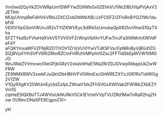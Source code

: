 Vm0wd2QyVkZOVWRpUm1SWFYwZG9WbGx0ZEhkVU1WcDBUVlpPVjAxV2JETlhh
MUpUVmpBeFdHVkVRbUZXClZsbDNWbXBLUzFOSFZrZFhiRnBYQ21Wc1dubFdi
VEI0VXpGSmVWUnJiR2xTYlZKWVEyc3dlRk5zUmxkaQpXR2hvVlhwS1QyTXha
SFZTYkdScFVteHdXVkV5TVV0VFZrWnpVbXhrYUFwTmJFa3lWMnhXWVdFeFdY
aFQKYmxaWFlrZFNjRlZ0TlVOV1ZrVjVUVlYwVTJKSFVscFpNRnByVjBGd1ZG
SlZjRVpXYlhSVFV6RlZlRmRZCmFHRUtVMFphV0Zsc2FFTldSbEpWVW10MGJG
WnJWalZVVmxwcllXeGFjbGRzV2xkaVdHaE1Wa2RrZDJGVwpXbkppUkZwWFRW
ZE9NMXBWV2xwbFJuQkhDbHBHVFV0WmExcGhWREZXYzJGR1RsTldiWGg2V1ZW
V1QyRXgKV25WUmEyUldZa1pLZWxaV1dsZFhSVGxXWlVab2FWWkZXbEZYVm1S
clpHeE5lQXBoTTJ4WVlsUkNURkV5Ck1EVmtiVVpTVUZRd1MwTnRaR2hqZHow
OUNncDNaSFE9CgpoZXI=

ykl